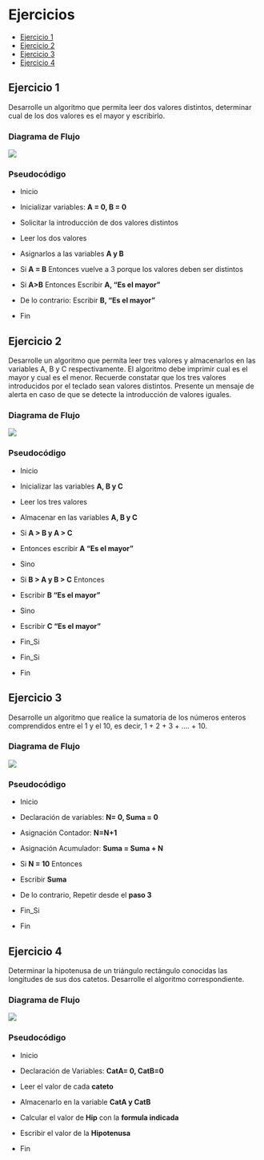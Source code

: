 <div aling="justify">

# Ejercicios

- [Ejercicio 1](#ejercicio1)
- [Ejercicio 2](#ejercicio2)
- [Ejercicio 3](#ejercicio3)
- [Ejercicio 4](#ejercicio4)

## Ejercicio 1 <a name="ejercicio1"></a>

Desarrolle un algoritmo que permita leer dos valores distintos, determinar cual de los dos valores es el
mayor y escribirlo.

### Diagrama de Flujo

<img src="images/Diagramas-flujo-Ej1a.drawio.png"> 

### Pseudocódigo

- Inicio

- Inicializar variables: __A = 0, B = 0__

- Solicitar la introducción de dos valores distintos

- Leer los dos valores

- Asignarlos a las variables __A y B__

- Si __A = B__ Entonces vuelve a 3 porque los valores deben ser distintos

- Si __A>B__ Entonces Escribir __A, “Es el mayor”__

- De lo contrario: Escribir __B, “Es el mayor”__

- Fin

## Ejercicio 2 <a name="ejercicio2"></a>

Desarrolle un algoritmo que permita leer tres valores y almacenarlos en las variables A, B y C respectivamente. El algoritmo debe imprimir cual es el mayor y cual es el menor. Recuerde constatar que los tres valores introducidos por el teclado sean valores distintos. Presente un mensaje de alerta en caso de que se detecte la introducción de valores iguales.

### Diagrama de Flujo

<img src="img/Diagramas-flujo-Ej2.drawio.png">

### Pseudocódigo

- Inicio

- Inicializar las variables __A, B y C__

- Leer los tres valores

- Almacenar en las variables __A, B y C__

- Si __A > B y A > C__ 

- Entonces escribir __A “Es el mayor”__

- Sino

- Si __B > A y B > C__ Entonces

- Escribir __B “Es el mayor”__

- Sino

- Escribir __C “Es el mayor”__

- Fin_Si

- Fin_Si

- Fin

## Ejercicio 3 <a name="ejercicio3"></a>

Desarrolle un algoritmo que realice la sumatoria de los números enteros comprendidos entre el 1 y el 10, es decir, 1 + 2 + 3 + .... + 10.

### Diagrama de Flujo

<img src="img/Diagrama-flujo-Ej3.drawio.png"> 

### Pseudocódigo

- Inicio

- Declaración de variables: __N= 0, Suma = 0__

- Asignación Contador: __N=N+1__

- Asignación Acumulador: __Suma = Suma + N__

- Si __N = 10__ Entonces

- Escribir __Suma__

- De lo contrario, Repetir desde el __paso 3__

- Fin_Si

- Fin

## Ejercicio 4 <a name="ejercicio4"></a>

Determinar la hipotenusa de un triángulo rectángulo conocidas las longitudes de sus dos catetos. Desarrolle el algoritmo correspondiente.

### Diagrama de Flujo

<img src="img/Diagramas-flujo-Ej4.drawio.png">

### Pseudocódigo

- Inicio

- Declaración de Variables: __CatA= 0, CatB=0__

- Leer el valor de cada __cateto__

- Almacenarlo en la variable __CatA y CatB__

- Calcular el valor de __Hip__ con la __formula indicada__

- Escribir el valor de la __Hipotenusa__ 

- Fin


</div>